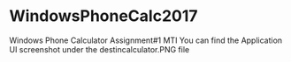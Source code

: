 # WindowsPhoneCalc2017 
Windows Phone Calculator Assignment#1 MTI 
You can find the Application UI screenshot under the destincalculator.PNG file 
